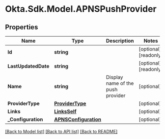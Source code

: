 # Okta.Sdk.Model.APNSPushProvider

## Properties

Name | Type | Description | Notes
------------ | ------------- | ------------- | -------------
**Id** | **string** |  | [optional] [readonly] 
**LastUpdatedDate** | **string** |  | [optional] [readonly] 
**Name** | **string** | Display name of the push provider | [optional] 
**ProviderType** | [**ProviderType**](ProviderType.md) |  | [optional] 
**Links** | [**LinksSelf**](LinksSelf.md) |  | [optional] 
**_Configuration** | [**APNSConfiguration**](APNSConfiguration.md) |  | [optional] 

[[Back to Model list]](../README.md#documentation-for-models) [[Back to API list]](../README.md#documentation-for-api-endpoints) [[Back to README]](../README.md)

